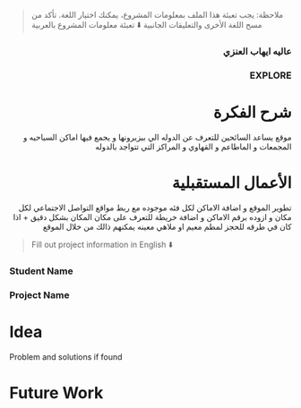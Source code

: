 > ملاحظة: يجب تعبئة هذا الملف بمعلومات المشروع، يمكنك اختيار اللغة. تأكد من مسح اللغة الأخرى والتعليقات الجانبية
> ⬇️ تعبئة معلومات المشروع بالعربية  
<div dir="rtl">

### عاليه ايهاب العنزي


### EXPLORE


# شرح الفكرة
موقع يساعد السائحين للتعرف عن الدوله الي بيزيرونها و يجمع فيها اماكن السياحيه و المجمعات و الماطاعم و القهاوي و المراكز التي تتواجد بالدوله 


# الأعمال المستقبلية
تطوير الموقع و اضافة الاماكن لكل فئه موجوده مع ربط مواقع التواصل الاجتماعي لكل مكان و ازوده برقم الاماكن و اضافة خريطة للتعرف على مكان المكان بشكل دقيق + اذا كان في طرقه للحجز لمطم معيم او ملاهي معينه يمكنهم ذالك من خلال الموقع

</div>

> Fill out project information in English ⬇️
### Student Name


### Project Name

# Idea
Problem and solutions if found 


# Future Work 



